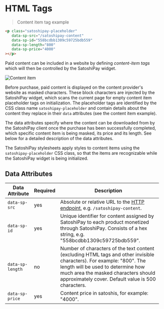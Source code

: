 # HTML Tags

> Content item tag example

```html
<p class="satoshipay-placeholder"
   data-sp-src="/satoshipay-content"
   data-sp-id="558bcdbb1309c59725bdb559"
   data-sp-length="800"
   data-sp-price="4000"
></p>
```

Paid content can be included in a website by defining *content-item tags* which will then be controlled by the SatoshiPay widget.

![Content item](images/content-mask.png "Content item")

Before purchase, paid content is displayed on the content provider's website as masked characters. These block characters are injected by the SatoshiPay widget, which scans the current page for empty content item placeholder tags on initialization. The placeholder tags are identified by the CSS class name `satoshipay-placeholder` and contain details about the content they replace in their `data` attributes (see the content item example).

The data attributes specify where the content can be downloaded from by the SatoshiPay client once the purchase has been successfully completed, which specific content item is being masked, its price and its length. See below for a detailed description of the data attributes.

The SatoshiPay stylesheets apply styles to content items using the `satoshipay-placeholder` CSS class, so that the items are recognizable while the SatoshiPay widget is being initialized.

## Data Attributes

Data Attribute   | Required | Description
---------------- | -------- | -----------
`data-sp-src`    | yes      | Absolute or relative URL to the [HTTP endpoint](#http-endpoints), e.g. `/satoshipay-content`.
`data-sp-id`     | yes      | Unique identifier for content assigned by SatoshiPay to each product monetized through SatoshiPay. Consists of a hex string, e.g. "558bcdbb1309c59725bdb559".
<span style="white-space: nowrap;">`data-sp-length`</span> | no       | Number of characters of the text content (excluding HTML tags and other invisible characters). For example: "800". The length will be used to determine how much area the masked characters should approximately cover. Default value is 500 characters.
`data-sp-price`  | yes      | Content price in satoshis, for example: "4000".
